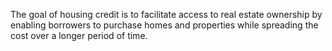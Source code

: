  The goal of housing credit is to facilitate access to real estate ownership by enabling borrowers to purchase homes and properties while spreading the cost over a longer period of time.
